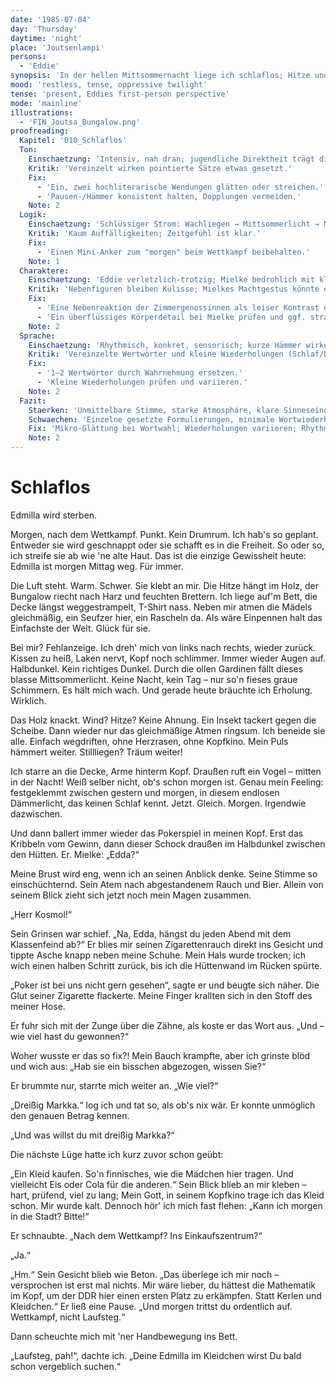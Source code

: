 ```yaml
---
date: '1985-07-04'
day: 'Thursday'
daytime: 'night'
place: 'Joutsenlampi'
persons:
  - 'Eddie'
synopsis: 'In der hellen Mittsommernacht liege ich schlaflos; Hitze und Mielkes Blick sitzen mir im Nacken. Zwischen Trotz vor dem morgigen Wettkampf und der Angst vor dem endgültigen Abschied von Edmilla ringe ich um Schlaf.'
mood: 'restless, tense, oppressive twilight'
tense: 'present, Eddies first-person perspective'
mode: 'mainline'
illustrations:
  - 'FIN_Joutsa_Bungalow.png'
proofreading:
  Kapitel: '010_Schlaflos'
  Ton:
    Einschaetzung: 'Intensiv, nah dran; jugendliche Direktheit trägt die Unruhe.'
    Kritik: 'Vereinzelt wirken pointierte Sätze etwas gesetzt.'
    Fix:
      - 'Ein, zwei hochliterarische Wendungen glätten oder streichen.'
      - 'Pausen-/Hämmer konsistent halten, Dopplungen vermeiden.'
    Note: 2
  Logik:
    Einschaetzung: 'Schlüssiger Strom: Wachliegen → Mittsommerlicht → Mielke-Flashback → Zurück ins Jetzt.'
    Kritik: 'Kaum Auffälligkeiten; Zeitgefühl ist klar.'
    Fix:
      - 'Einen Mini-Anker zum "morgen" beim Wettkampf beibehalten.'
    Note: 1
  Charaktere:
    Einschaetzung: 'Eddie verletzlich-trotzig; Mielke bedrohlich mit klaren Sinnesmarkern.'
    Kritik: 'Nebenfiguren bleiben Kulisse; Mielkes Machtgestus könnte einmal knapper sein.'
    Fix:
      - 'Eine Nebenreaktion der Zimmergenossinnen als leiser Kontrast optional belassen.'
      - 'Ein überflüssiges Körperdetail bei Mielke prüfen und ggf. straffen.'
    Note: 2
  Sprache:
    Einschaetzung: 'Rhythmisch, konkret, sensorisch; kurze Hämmer wirken.'
    Kritik: 'Vereinzelte Wertwörter und kleine Wiederholungen (Schlaf/Dämmerlicht).'
    Fix:
      - '1–2 Wertwörter durch Wahrnehmung ersetzen.'
      - 'Kleine Wiederholungen prüfen und variieren.'
    Note: 2
  Fazit:
    Staerken: 'Unmittelbare Stimme, starke Atmosphäre, klare Sinneseindrücke, glaubwürdiger Flashback.'
    Schwaechen: 'Einzelne gesetzte Formulierungen, minimale Wortwiederholungen.'
    Fix: 'Mikro-Glättung bei Wortwahl; Wiederholungen variieren; Rhythmus beibehalten.'
    Note: 2
---
```


# Schlaflos

Edmilla wird sterben.

Morgen, nach dem Wettkampf. Punkt. Kein Drumrum. Ich hab's so geplant. Entweder
sie wird geschnappt oder sie schafft es in die Freiheit. So oder so, ich streife
sie ab wie 'ne alte Haut. Das ist die einzige Gewissheit heute: Edmilla ist
morgen Mittag weg. Für immer.

Die Luft steht. Warm. Schwer. Sie klebt an mir. Die Hitze hängt im Holz, der
Bungalow riecht nach Harz und feuchten Brettern. Ich liege auf'm Bett, die Decke
längst weggestrampelt, T-Shirt nass. Neben mir atmen die Mädels gleichmäßig, ein
Seufzer hier, ein Rascheln da. Als wäre Einpennen halt das Einfachste der Welt.
Glück für sie.

Bei mir? Fehlanzeige. Ich dreh' mich von links nach rechts, wieder zurück.
Kissen zu heiß, Laken nervt, Kopf noch schlimmer. Immer wieder Augen auf.
Halbdunkel. Kein richtiges Dunkel. Durch die ollen Gardinen fällt dieses blasse
Mittsommerlicht. Keine Nacht, kein Tag – nur so'n fieses graue Schimmern. Es
hält mich wach. Und gerade heute bräuchte ich Erholung. Wirklich.

Das Holz knackt. Wind? Hitze? Keine Ahnung. Ein Insekt tackert gegen die
Scheibe. Dann wieder nur das gleichmäßige Atmen ringsum. Ich beneide sie alle.
Einfach wegdriften, ohne Herzrasen, ohne Kopfkino. Mein Puls hämmert weiter.
Stillliegen? Träum weiter!

Ich starre an die Decke, Arme hinterm Kopf. Draußen ruft ein Vogel – mitten in
der Nacht! Weiß selber nicht, ob's schon morgen ist. Genau mein Feeling:
festgeklemmt zwischen gestern und morgen, in diesem endlosen Dämmerlicht, das
keinen Schlaf kennt. Jetzt. Gleich. Morgen. Irgendwie dazwischen.

Und dann ballert immer wieder das Pokerspiel in meinen Kopf. Erst das Kribbeln
vom Gewinn, dann dieser Schock draußen im Halbdunkel zwischen den Hütten. Er.
Mielke: „Edda?“

Meine Brust wird eng, wenn ich an seinen Anblick denke. Seine Stimme so
einschüchternd. Sein Atem nach abgestandenem Rauch und Bier. Allein von seinem
Blick zieht sich jetzt noch mein Magen zusammen.

„Herr Kosmol!“

Sein Grinsen war schief. „Na, Edda, hängst du jeden Abend mit dem Klassenfeind
ab?“ Er blies mir seinen Zigarettenrauch direkt ins Gesicht und tippte Asche
knapp neben meine Schuhe. Mein Hals wurde trocken; ich wich einen halben Schritt
zurück, bis ich die Hüttenwand im Rücken spürte.

„Poker ist bei uns nicht gern gesehen“, sagte er und beugte sich näher. Die Glut
seiner Zigarette flackerte. Meine Finger krallten sich in den Stoff des meiner
Hose.

Er fuhr sich mit der Zunge über die Zähne, als koste er das Wort aus. „Und – wie
viel hast du gewonnen?“

Woher wusste er das so fix?! Mein Bauch krampfte, aber ich grinste blöd und wich
aus: „Hab sie ein bisschen abgezogen, wissen Sie?“

Er brummte nur, starrte mich weiter an. „Wie viel?“

„Dreißig Markka.“ log ich und tat so, als ob's nix wär. Er konnte unmöglich den
genauen Betrag kennen.

„Und was willst du mit dreißig Markka?“

Die nächste Lüge hatte ich kurz zuvor schon geübt:

„Ein Kleid kaufen. So'n finnisches, wie die Mädchen hier tragen. Und vielleicht
Eis oder Cola für die anderen.“ Sein Blick blieb an mir kleben – hart, prüfend,
viel zu lang; Mein Gott, in seinem Kopfkino trage ich das Kleid schon. Mir wurde
kalt. Dennoch hör' ich mich fast flehen: „Kann ich morgen in die Stadt? Bitte!“

Er schnaubte. „Nach dem Wettkampf? Ins Einkaufszentrum?“

„Ja.“

„Hm.“ Sein Gesicht blieb wie Beton. „Das überlege ich mir noch – versprochen ist
erst mal nichts. Mir wäre lieber, du hättest die Mathematik im Kopf, um der DDR
hier einen ersten Platz zu erkämpfen. Statt Kerlen und Kleidchen.“ Er ließ eine
Pause. „Und morgen trittst du ordentlich auf. Wettkampf, nicht Laufsteg.“

Dann scheuchte mich mit 'ner Handbewegung ins Bett.

„Laufsteg, pah!“, dachte ich. „Deine Edmilla im Kleidchen wirst Du bald schon
vergeblich suchen.“
